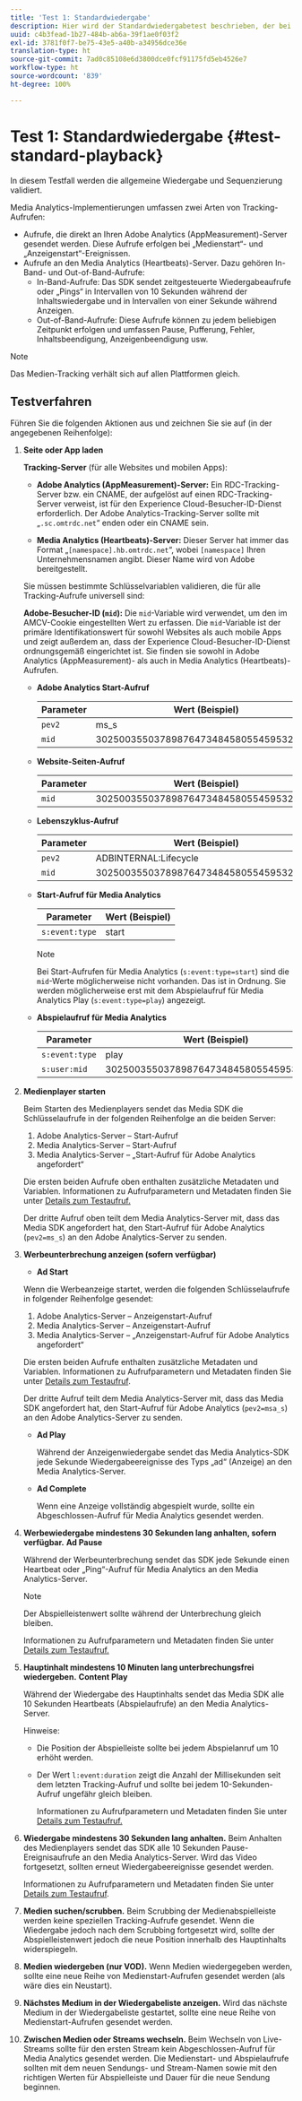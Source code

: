 ```yaml
---
title: 'Test 1: Standardwiedergabe'
description: Hier wird der Standardwiedergabetest beschrieben, der bei der Validierung verwendet wird.
uuid: c4b3fead-1b27-484b-ab6a-39f1ae0f03f2
exl-id: 3781f0f7-be75-43e5-a40b-a34956dce36e
translation-type: ht
source-git-commit: 7ad0c85108e6d3800dce0fcf91175fd5eb4526e7
workflow-type: ht
source-wordcount: '839'
ht-degree: 100%

---
```


# Test 1: Standardwiedergabe {#test-standard-playback}

In diesem Testfall werden die allgemeine Wiedergabe und Sequenzierung validiert.

Media Analytics-Implementierungen umfassen zwei Arten von Tracking-Aufrufen:
* Aufrufe, die direkt an Ihren Adobe Analytics (AppMeasurement)-Server gesendet werden. Diese Aufrufe erfolgen bei „Medienstart“- und „Anzeigenstart“-Ereignissen.
* Aufrufe an den Media Analytics (Heartbeats)-Server. Dazu gehören In-Band- und Out-of-Band-Aufrufe:
   * In-Band-Aufrufe: Das SDK sendet zeitgesteuerte Wiedergabeaufrufe oder „Pings“ in Intervallen von 10 Sekunden während der Inhaltswiedergabe und in Intervallen von einer Sekunde während Anzeigen.
   * Out-of-Band-Aufrufe: Diese Aufrufe können zu jedem beliebigen Zeitpunkt erfolgen und umfassen Pause, Pufferung, Fehler, Inhaltsbeendigung, Anzeigenbeendigung usw.

>[!NOTE]
>Das Medien-Tracking verhält sich auf allen Plattformen gleich.

## Testverfahren

Führen Sie die folgenden Aktionen aus und zeichnen Sie sie auf (in der angegebenen Reihenfolge):

1. **Seite oder App laden**

   **Tracking-Server** (für alle Websites und mobilen Apps):

   * **Adobe Analytics (AppMeasurement)-Server:** Ein RDC-Tracking-Server bzw. ein CNAME, der aufgelöst auf einen RDC-Tracking-Server verweist, ist für den Experience Cloud-Besucher-ID-Dienst erforderlich. Der Adobe Analytics-Tracking-Server sollte mit „`.sc.omtrdc.net`“ enden oder ein CNAME sein.

   * **Media Analytics (Heartbeats)-Server:** Dieser Server hat immer das Format „`[namespace].hb.omtrdc.net`“, wobei `[namespace]` Ihren Unternehmensnamen angibt. Dieser Name wird von Adobe bereitgestellt.

   Sie müssen bestimmte Schlüsselvariablen validieren, die für alle Tracking-Aufrufe universell sind:

   **Adobe-Besucher-ID (`mid`):** Die `mid`-Variable wird verwendet, um den im AMCV-Cookie eingestellten Wert zu erfassen. Die `mid`-Variable ist der primäre Identifikationswert für sowohl Websites als auch mobile Apps und zeigt außerdem an, dass der Experience Cloud-Besucher-ID-Dienst ordnungsgemäß eingerichtet ist. Sie finden sie sowohl in Adobe Analytics (AppMeasurement)- als auch in Media Analytics (Heartbeats)-Aufrufen.

   * **Adobe Analytics Start-Aufruf**

      | Parameter | Wert (Beispiel) |
      |---|---|
      | `pev2` | ms_s |
      | `mid` | 30250035503789876473484580554595324209 |

   * **Website-Seiten-Aufruf**

      | Parameter | Wert (Beispiel) |
      |---|---|
      | `mid` | 30250035503789876473484580554595324209 |

   * **Lebenszyklus-Aufruf**

      | Parameter | Wert (Beispiel) |
      |---|---|
      | `pev2` | ADBINTERNAL:Lifecycle |
      | `mid` | 30250035503789876473484580554595324209 |

   * **Start-Aufruf für Media Analytics**

      | Parameter | Wert (Beispiel) |
      |---|---|
      | `s:event:type` | start |

      >[!NOTE]
      >
      >Bei Start-Aufrufen für Media Analytics (`s:event:type=start`) sind die `mid`-Werte möglicherweise nicht vorhanden. Das ist in Ordnung. Sie werden möglicherweise erst mit dem Abspielaufruf für Media Analytics Play (`s:event:type=play`) angezeigt.

   * **Abspielaufruf für Media Analytics**

      | Parameter | Wert (Beispiel) |
      |---|---|
      | `s:event:type` | play |
      | `s:user:mid` | 30250035503789876473484580554595324209 |


1. **Medienplayer starten**

   Beim Starten des Medienplayers sendet das Media SDK die Schlüsselaufrufe in der folgenden Reihenfolge an die beiden Server:

   1. Adobe Analytics-Server – Start-Aufruf
   1. Media Analytics-Server – Start-Aufruf
   1. Media Analytics-Server – „Start-Aufruf für Adobe Analytics angefordert“

   Die ersten beiden Aufrufe oben enthalten zusätzliche Metadaten und Variablen. Informationen zu Aufrufparametern und Metadaten finden Sie unter [Details zum Testaufruf.](/help/sdk-implement/validation/test-call-details.md#start-the-media-player)

   Der dritte Aufruf oben teilt dem Media Analytics-Server mit, dass das Media SDK angefordert hat, den Start-Aufruf für Adobe Analytics (`pev2=ms_s`) an den Adobe Analytics-Server zu senden.

1. **Werbeunterbrechung anzeigen (sofern verfügbar)**

   * **Ad Start**

   Wenn die Werbeanzeige startet, werden die folgenden Schlüsselaufrufe in folgender Reihenfolge gesendet:

   1. Adobe Analytics-Server – Anzeigenstart-Aufruf
   1. Media Analytics-Server – Anzeigenstart-Aufruf
   1. Media Analytics-Server – „Anzeigenstart-Aufruf für Adobe Analytics angefordert“

   Die ersten beiden Aufrufe enthalten zusätzliche Metadaten und Variablen. Informationen zu Aufrufparametern und Metadaten finden Sie unter [Details zum Testaufruf](/help/sdk-implement/validation/test-call-details.md#view-ad-playback).

   Der dritte Aufruf teilt dem Media Analytics-Server mit, dass das Media SDK angefordert hat, den Start-Aufruf für Adobe Analytics (`pev2=msa_s`) an den Adobe Analytics-Server zu senden.

   * **Ad Play**

      Während der Anzeigenwiedergabe sendet das Media Analytics-SDK jede Sekunde Wiedergabeereignisse des Typs „ad“ (Anzeige) an den Media Analytics-Server.

   * **Ad Complete**

      Wenn eine Anzeige vollständig abgespielt wurde, sollte ein Abgeschlossen-Aufruf für Media Analytics gesendet werden.



1. **Werbewiedergabe mindestens 30 Sekunden lang anhalten, sofern verfügbar.** **Ad Pause**

   Während der Werbeunterbrechung sendet das SDK jede Sekunde einen Heartbeat oder „Ping“-Aufruf für Media Analytics an den Media Analytics-Server.

   >[!NOTE]
   >
   >Der Abspielleistenwert sollte während der Unterbrechung gleich bleiben.

   Informationen zu Aufrufparametern und Metadaten finden Sie unter [Details zum Testaufruf.](/help/sdk-implement/validation/test-call-details.md#ma-ad-pause-call)

1. **Hauptinhalt mindestens 10 Minuten lang unterbrechungsfrei wiedergeben.** **Content Play**

   Während der Wiedergabe des Hauptinhalts sendet das Media SDK alle 10 Sekunden Heartbeats (Abspielaufrufe) an den Media Analytics-Server.

   Hinweise:

   * Die Position der Abspielleiste sollte bei jedem Abspielanruf um 10 erhöht werden.
   * Der Wert `l:event:duration` zeigt die Anzahl der Millisekunden seit dem letzten Tracking-Aufruf und sollte bei jedem 10-Sekunden-Aufruf ungefähr gleich bleiben.

      Informationen zu Aufrufparametern und Metadaten finden Sie unter [Details zum Testaufruf.](/help/sdk-implement/validation/test-call-details.md#play-main-content)

1. **Wiedergabe mindestens 30 Sekunden lang anhalten.** Beim Anhalten des Medienplayers sendet das SDK alle 10 Sekunden Pause-Ereignisaufrufe an den Media Analytics-Server. Wird das Video fortgesetzt, sollten erneut Wiedergabeereignisse gesendet werden.

   Informationen zu Aufrufparametern und Metadaten finden Sie unter [Details zum Testaufruf](/help/sdk-implement/validation/test-call-details.md#pause-main-content).

1. **Medien suchen/scrubben.** Beim Scrubbing der Medienabspielleiste werden keine speziellen Tracking-Aufrufe gesendet. Wenn die Wiedergabe jedoch nach dem Scrubbing fortgesetzt wird, sollte der Abspielleistenwert jedoch die neue Position innerhalb des Hauptinhalts widerspiegeln.

1. **Medien wiedergeben (nur VOD).** Wenn Medien wiedergegeben werden, sollte eine neue Reihe von Medienstart-Aufrufen gesendet werden (als wäre dies ein Neustart).

1. **Nächstes Medium in der Wiedergabeliste anzeigen.** Wird das nächste Medium in der Wiedergabeliste gestartet, sollte eine neue Reihe von Medienstart-Aufrufen gesendet werden.

1. **Zwischen Medien oder Streams wechseln.** Beim Wechseln von Live-Streams sollte für den ersten Stream kein Abgeschlossen-Aufruf für Media Analytics gesendet werden. Die Medienstart- und Abspielaufrufe sollten mit dem neuen Sendungs- und Stream-Namen sowie mit den richtigen Werten für Abspielleiste und Dauer für die neue Sendung beginnen.
